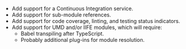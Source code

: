 - Add support for a Continuous Integration service.
- Add support for sub-module references.
- Add support for code coverage, linting, and testing status indicators.
- Add support for UMD and/or IIFE modules, which will require:
    - Babel transpiling after TypeScript.
    - Probably additional plug-ins for module resolution.
